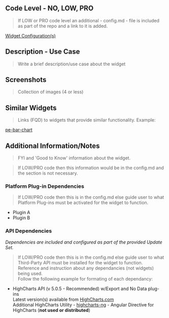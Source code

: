 ## Code Level - NO, LOW, PRO

> If LOW or PRO code level an additional - config.md - file is included as part of the repo and a link to it is added.<br/>

[Widget Configuration(s)](config.md)

## Description - Use Case
> Write a brief description/use case about the widget

## Screenshots
> Collection of images (4 or less)

## Similar Widgets
>Links (FQD) to widgets that provide similar functionality. Example:<br/>

[pe-bar-chart](https://github.com/platform-experience/serviceportal-widget-library/tree/master/highcharts/pe-bar-chart)

## Additional Information/Notes
> FYI and 'Good to Know' information about the widget.

> If LOW/PRO code then this information would be in the config.md and the section is not necessary.

### Platform Plug-in Dependencies 
> If LOW/PRO code then this is in the config.md else guide user to what Platform Plug-ins must be activated for the widget to function.

* Plugin A
* Plugin B

### API Dependencies
<i>Dependencies are included and configured as part of the provided Update Set.</i>
> If LOW/PRO code then this is in the config.md else guide user to what Third-Party API must be installed for the widget to function. Reference and instruction about any dependancies (not widgets) being used.<br/>Follow the following example for formating of each dependancy:

* HighCharts API (v 5.0.5 - Recommended)  w/Export and No Data plug-ins
  <br/>Latest version(s) available from [HighCharts.com](http://http://www.highcharts.com/products/highcharts/)
  <br/>Additional HighCharts Utility - [highcharts-ng](https://github.com/pablojim/highcharts-ng) - Angular Directive for HighCharts (__not used or distributed__)
